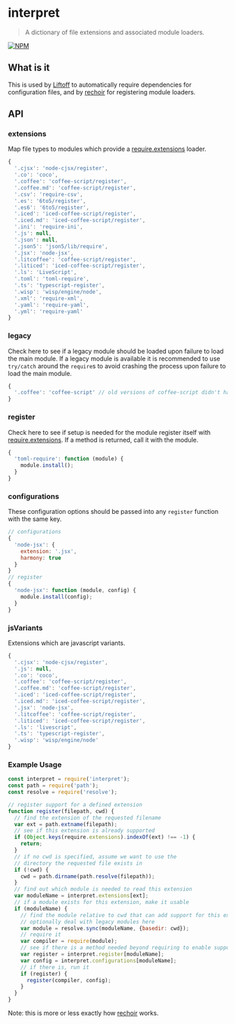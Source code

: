 # interpret
> A dictionary of file extensions and associated module loaders.

[![NPM](https://nodei.co/npm/interpret.png)](https://nodei.co/npm/interpret/)

## What is it
This is used by [Liftoff](http://github.com/tkellen/node-liftoff) to automatically require dependencies for configuration files, and by [rechoir](http://github.com/tkellen/node-rechoir) for registering module loaders.

## API

### extensions
Map file types to modules which provide a [require.extensions] loader.
```js
{
  '.cjsx': 'node-cjsx/register',
  '.co': 'coco',
  '.coffee': 'coffee-script/register',
  '.coffee.md': 'coffee-script/register',
  '.csv': 'require-csv',
  '.es': '6to5/register',
  '.es6': '6to5/register',
  '.iced': 'iced-coffee-script/register',
  '.iced.md': 'iced-coffee-script/register',
  '.ini': 'require-ini',
  '.js': null,
  '.json': null,
  '.json5': 'json5/lib/require',
  '.jsx': 'node-jsx',
  '.litcoffee': 'coffee-script/register',
  '.liticed': 'iced-coffee-script/register',
  '.ls': 'LiveScript',
  '.toml': 'toml-require',
  '.ts': 'typescript-register',
  '.wisp': 'wisp/engine/node',
  '.xml': 'require-xml',
  '.yaml': 'require-yaml',
  '.yml': 'require-yaml'
}
```

### legacy
Check here to see if a legacy module should be loaded upon failure to load the main module.  If a legacy module is available
it is recommended to use `try/catch` around the `require`s to avoid crashing the process upon failure to load the main module.
```js
{
  '.coffee': 'coffee-script' // old versions of coffee-script didn't have the `register` module
}
```

### register
Check here to see if setup is needed for the module register itself with [require.extensions].  If a method is returned, call it with the module.
```js
{
  'toml-require': function (module) {
    module.install();
  }
}
```

### configurations
These configuration options should be passed into any `register` function with the same key.
```js
// configurations
{
  'node-jsx': {
    extension: '.jsx',
    harmony: true
  }
}
// register
{
  'node-jsx': function (module, config) {
    module.install(config);
  }
}
```

### jsVariants
Extensions which are javascript variants.

```js
{
  '.cjsx': 'node-cjsx/register',
  '.js': null,
  '.co': 'coco',
  '.coffee': 'coffee-script/register',
  '.coffee.md': 'coffee-script/register',
  '.iced': 'iced-coffee-script/register',
  '.iced.md': 'iced-coffee-script/register',
  '.jsx': 'node-jsx',
  '.litcoffee': 'coffee-script/register',
  '.liticed': 'iced-coffee-script/register',
  '.ls': 'livescript',
  '.ts': 'typescript-register',
  '.wisp': 'wisp/engine/node'
}
```

[require.extensions]: http://nodejs.org/api/globals.html#globals_require_extensions


### Example Usage
```js
const interpret = require('interpret');
const path = require('path');
const resolve = require('resolve');

// register support for a defined extension
function register(filepath, cwd) {
  // find the extension of the requested filename
  var ext = path.extname(filepath);
  // see if this extension is already supported
  if (Object.keys(require.extensions).indexOf(ext) !== -1) {
    return;
  }
  // if no cwd is specified, assume we want to use the
  // directory the requested file exists in
  if (!cwd) {
    cwd = path.dirname(path.resolve(filepath));
  }
  // find out which module is needed to read this extension
  var moduleName = interpret.extensions[ext];
  // if a module exists for this extension, make it usable
  if (moduleName) {
    // find the module relative to cwd that can add support for this extension
    // optionally deal with legacy modules here
    var module = resolve.sync(moduleName, {basedir: cwd});
    // require it
    var compiler = require(module);
    // see if there is a method needed beyond requiring to enable support
    var register = interpret.register[moduleName];
    var config = interpret.configurations[moduleName];
    // if there is, run it
    if (register) {
      register(compiler, config);
    }
  }
}
```

Note: this is more or less exactly how [rechoir](http://github.com/tkellen/node-rechoir) works.
